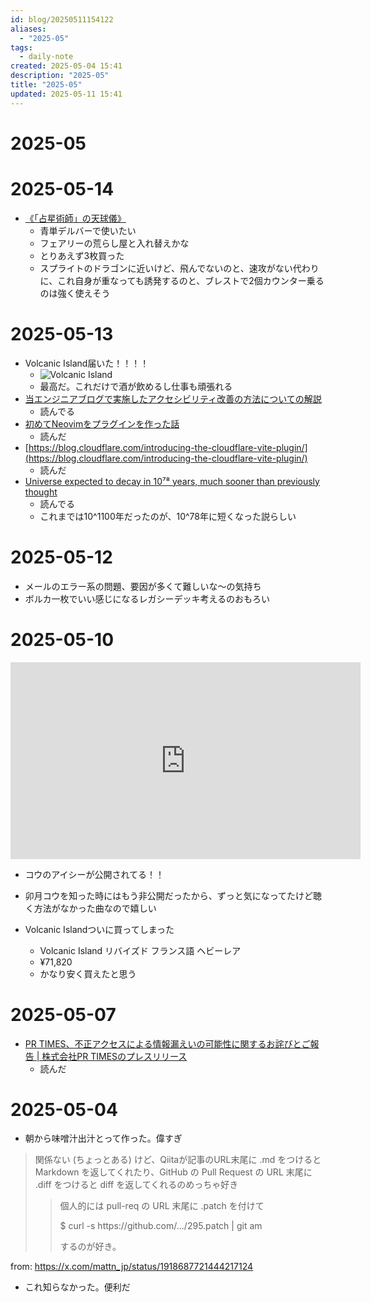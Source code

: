 ```yaml
---
id: blog/20250511154122
aliases:
  - "2025-05"
tags:
  - daily-note
created: 2025-05-04 15:41
description: "2025-05"
title: "2025-05"
updated: 2025-05-11 15:41
---
```


# 2025-05

# 2025-05-14

- [《「占星術師」の天球儀》](https://x.com/DimirUB/status/1922056885936492945)
    - 青単デルバーで使いたい
    - フェアリーの荒らし屋と入れ替えかな
    - とりあえず3枚買った
    - スプライトのドラゴンに近いけど、飛んでないのと、速攻がない代わりに、これ自身が重なっても誘発するのと、ブレストで2個カウンター乗るのは強く使えそう

# 2025-05-13

- Volcanic Island届いた！！！！
    - ![Volcanic Island](https://i.gyazo.com/thumb/3024/00e11a036e0065632581221f8d26b253-heic.jpg)
    - 最高だ。これだけで酒が飲めるし仕事も頑張れる
- [当エンジニアブログで実施したアクセシビリティ改善の方法についての解説](https://tech.plaid.co.jp/how-we-improved-the-accessibility-of-our-engineer-blog)
    - 読んでる
- [初めてNeovimをプラグインを作った話](https://zenn.dev/vim_jp/articles/d582e0d55bceab)
    - 読んだ
- [https://blog.cloudflare.com/introducing-the-cloudflare-vite-plugin/](https://blog.cloudflare.com/introducing-the-cloudflare-vite-plugin/)
    - 読んだ
- [Universe expected to decay in 10⁷⁸ years, much sooner than previously thought](https://phys.org/news/2025-05-universe-decay-years-sooner-previously.html)
    - 読んでる
    - これまでは10^1100年だったのが、10^78年に短くなった説らしい

# 2025-05-12

- メールのエラー系の問題、要因が多くて難しいな〜の気持ち
- ボルカ一枚でいい感じになるレガシーデッキ考えるのおもろい

# 2025-05-10

<iframe width="560" height="315" src="https://www.youtube.com/embed/mEvJtETEoOw?si=YoNNdgYtpF_Yn3ND" title="YouTube video player" frameborder="0" allow="accelerometer; autoplay; clipboard-write; encrypted-media; gyroscope; picture-in-picture; web-share" referrerpolicy="strict-origin-when-cross-origin" allowfullscreen></iframe>

- コウのアイシーが公開されてる！！
- 卯月コウを知った時にはもう非公開だったから、ずっと気になってたけど聴く方法がなかった曲なので嬉しい

- Volcanic Islandついに買ってしまった
    - Volcanic Island リバイズド フランス語 ヘビーレア
    - ¥71,820
    - かなり安く買えたと思う

# 2025-05-07

- [PR TIMES、不正アクセスによる情報漏えいの可能性に関するお詫びとご報告 | 株式会社PR TIMESのプレスリリース](https://prtimes.jp/main/html/rd/p/000001531.000000112.html)
    - 読んだ

# 2025-05-04

- 朝から味噌汁出汁とって作った。偉すぎ

> 関係ない (ちょっとある) けど、Qiitaが記事のURL末尾に .md をつけると Markdown を返してくれたり、GitHub の Pull Request の URL 末尾に .diff をつけると diff を返してくれるのめっちゃ好き
> 
> > 個人的には pull-req の URL 末尾に .patch を付けて
> > 
> > $ curl -s https​://github.com/.../295.patch | git am
> > 
> > するのが好き。

from: https://x.com/mattn_jp/status/1918687721444217124

- これ知らなかった。便利だ

